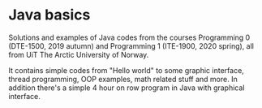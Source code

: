 # Java basics
Solutions and examples of Java codes from the courses Programming 0 (DTE-1500, 2019 autumn) and Programming 1 (ITE-1900, 2020 spring), 
all from UiT The Arctic University of Norway.

It contains simple codes from "Hello world" to some graphic interface, thread programming, OOP examples, math related stuff and more.
In addition there's a simple 4 hour on row program in Java with graphical interface.
